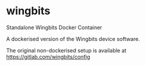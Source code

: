 # wingbits
Standalone Wingbits Docker Container

A dockerised version of the Wingbits device software.

The original non-dockerised setup is available at https://gitlab.com/wingbits/config
